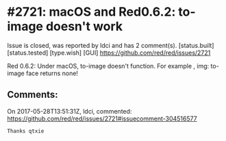 
#2721: macOS and Red0.6.2: to-image doesn't work
================================================================================
Issue is closed, was reported by ldci and has 2 comment(s).
[status.built] [status.tested] [type.wish] [GUI]
<https://github.com/red/red/issues/2721>

Red 0.6.2: Under macOS, to-image doesn't function.
For example , img: to-image face returns none!


Comments:
--------------------------------------------------------------------------------

On 2017-05-28T13:51:31Z, ldci, commented:
<https://github.com/red/red/issues/2721#issuecomment-304516577>

    Thanks qtxie

